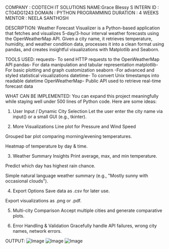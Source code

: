COMPANY : CODTECH IT SOLUTIONS
NAME:Grace Blessy S
INTERN ID : CT04DG1243
DOMAIN : PYTHON PROGRAMMING
DURATION : 4 WEEKS
MENTOR : NEELA SANTHOSH

DESCRIPTION:
Weather Forecast Visualizer is a Python-based application that fetches and visualizes 5-day/3-hour interval weather forecasts using the OpenWeatherMap API. Given a city name, it retrieves temperature, humidity, and weather condition data, processes it into a clean format using pandas, and creates insightful visualizations with Matplotlib and Seaborn.

TOOLS USED:
requests-	To send HTTP requests to the OpenWeatherMap API
pandas-	For data manipulation and tabular representation
matplotlib-	For basic plotting and graph customization
seaborn	-For advanced and styled statistical visualizations
datetime-	To convert Unix timestamps into readable datetime
OpenWeatherMap-	Public API used to retrieve real-time forecast data

WHAT CAN BE IMPLEMENTED:
You can expand this project meaningfully while staying well under 500 lines of Python code. Here are some ideas:

 1. User Input / Dynamic City Selection
Let the user enter the city name via input() or a small GUI (e.g., tkinter).

 2. More Visualizations
Line plot for Pressure and Wind Speed

Grouped bar plot comparing morning/evening temperatures.

Heatmap of temperature by day & time.

 3. Weather Summary Insights
Print average, max, and min temperature.

Predict which day has highest rain chance.

Simple natural language weather summary (e.g., "Mostly sunny with occasional clouds").

 4. Export Options
Save data as .csv for later use.

Export visualizations as .png or .pdf.

 5. Multi-city Comparison
Accept multiple cities and generate comparative plots.

 6. Error Handling & Validation
Gracefully handle API failures, wrong city names, network errors.

OUTPUT:
![Image](https://github.com/user-attachments/assets/955ed3f1-4188-4fbf-97ad-40502099af93)
![Image](https://github.com/user-attachments/assets/b9474edf-8c2a-4624-bc37-6a2ec25aaa13)
![Image](https://github.com/user-attachments/assets/1512df9a-aa90-444e-a90e-1aefa84480e9)





